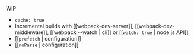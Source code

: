 WIP

* `cache: true`
* Incremental builds with [[webpack-dev-server]], [[webpack-dev-middleware]], [[webpack --watch | cli]] or [[`watch: true` | node.js API]]
* [[`prefetch` | configuration]]
* [[`noParse` | configuration]]
